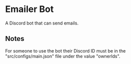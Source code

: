 # Emailer Bot
A Discord bot that can send emails.

## Notes
For someone to use the bot their Discord ID must be in the "src/configs/main.json" file under the value "ownerIds".

